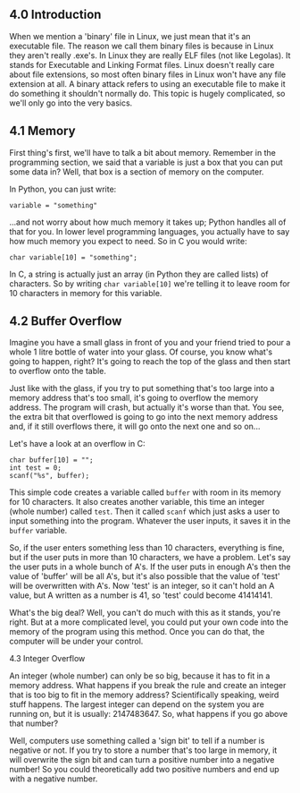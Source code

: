 ## 4.0 Introduction

When we mention a 'binary' file in Linux, we just mean that it's an executable file. The reason we call them binary files is because in Linux they aren't really .exe's. In Linux they are really ELF files (not like Legolas). It stands for Executable and Linking Format files. Linux doesn't really care about file extensions, so most often binary files in Linux won't have any file extension at all. A binary attack refers to using an executable file to make it do something it shouldn't normally do. This topic is hugely complicated, so we'll only go into the very basics.

## 4.1 Memory

First thing's first, we'll have to talk a bit about memory. Remember in the programming section, we said that a variable is just a box that you can put some data in? Well, that box is a section of memory on the computer.

In Python, you can just write:

`variable = "something"`

...and not worry about how much memory it takes up; Python handles all of that for you. In lower level programming languages, you actually have to say how much memory you expect to need. So in C you would write:

`char variable[10] = "something";`

In C, a string is actually just an array (in Python they are called lists) of characters. So by writing `char variable[10]` we're telling it to leave room for 10 characters in memory for this variable.

## 4.2 Buffer Overflow

Imagine you have a small glass in front of you and your friend tried to pour a whole 1 litre bottle of water into your glass. Of course, you know what's going to happen, right? It's going to reach the top of the glass and then start to overflow onto the table.

Just like with the glass, if you try to put something that's too large into a memory address that's too small, it's going to overflow the memory address. The program will crash, but actually it's worse than that. You see, the extra bit that overflowed is going to go into the next memory address and, if it still overflows there, it will go onto the next one and so on...

Let's have a look at an overflow in C:

```
char buffer[10] = "";
int test = 0;
scanf("%s", buffer);
```

This simple code creates a variable called `buffer` with room in its memory for 10 characters. It also creates another variable, this time an integer (whole number) called `test`. Then it called `scanf` which just asks a user to input something into the program. Whatever the user inputs, it saves it in the `buffer` variable.

So, if the user enters something less than 10 characters, everything is fine, but if the user puts in more than 10 characters, we have a problem. Let's say the user puts in a whole bunch of A's. If the user puts in enough A's then the value of 'buffer' will be all A's, but it's also possible that the value of 'test' will be overwritten with A's. Now 'test' is an integer, so it can't hold an A value, but A written as a number is 41, so 'test' could become 41414141.

What's the big deal? Well, you can't do much with this as it stands, you're right. But at a more complicated level, you could put your own code into the memory of the program using this method. Once you can do that, the computer will be under your control.

4.3 Integer Overflow

An integer (whole number) can only be so big, because it has to fit in a memory address. What happens if you break the rule and create an integer that is too big to fit in the memory address? Scientifically speaking, weird stuff happens. The largest integer can depend on the system you are running on, but it is usually: 2147483647. So, what happens if you go above that number?

Well, computers use something called a 'sign bit' to tell if a number is negative or not. If you try to store a number that's too large in memory, it will overwrite the sign bit and can turn a positive number into a negative number! So you could theoretically add two positive numbers and end up with a negative number.

